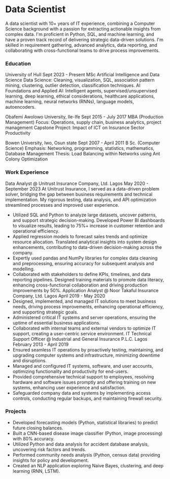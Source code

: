 # Data Scientist
A data scientist with 10+ years of IT experience, combining a Computer Science background with a passion for extracting actionable insights from complex data. I'm proficient in Python, SQL, and machine learning, and have a proven track record of delivering strategic data-driven solutions. I'm skilled in requirement gathering, advanced analytics, data reporting, and collaborating with cross-functional teams to drive process improvements.

### Education
University of Hull	Sept 2023 - Present
MSc Artificial Intelligence and Data Science
Data Science: Cleaning, visualization, SQL, association pattern mining, clustering, outlier detection, classification techniques.
AI Foundations and Applied AI: Intelligent agents, supervised/unsupervised learning, deep learning, ethical considerations, healthcare applications, machine learning, neural networks (RNNs), language models, autoencoders.

Obafemi Awolowo University, Ile-Ife	Sept 2015 - July 2017
MBA (Production Management)
Focus: Operations, supply chain, business analytics, project management
Capstone Project: Impact of ICT on Insurance Sector Productivity

Bowen University, Iwo, Osun state	Sept 2007 - April 2011
B Sc. (Computer Science)
Emphasis: Networking, programming, statistics, mathematics, Database Management
Thesis: Load Balancing within Networks using Ant Colony Optimization

### Work Experience
Data Analyst @ Unitrust Insurance Company, Ltd. Lagos	May 2020 - September 2023
At Unitrust Insurance, I served as a data-driven problem solver, bridging the gap between business requirements and technical implementation. My rigorous testing, data analysis, and API optimization streamlined processes and improved user experience.
- Utilized SQL and Python to analyze large datasets, uncover patterns, and support strategic decision-making. Developed Power BI dashboards to visualize results, leading to 75%+ increase in customer retention and operational efficiency.
- Applied regression models to forecast sales trends and optimize resource allocation. Translated analytical insights into system design enhancements, contributing to data-driven decision-making across the company.
- Expertly used pandas and NumPy libraries for complex data cleaning and preprocessing, ensuring accuracy for subsequent analysis and modelling.
- Collaborated with stakeholders to define KPIs, timelines, and data reporting pipelines. Designed training materials to promote data literacy, enhancing cross-functional collaboration and driving production improvements by 50%.
Application Analyst @ Noor Takaful Insurance Company, Ltd. Lagos	April 2019 - May 2020
- Designed, implemented, and managed IT solutions to meet business needs, driving process improvements, enhancing operational efficiency, and supporting strategic goals.
- Administered critical IT systems and server operations, ensuring the uptime of essential business applications.
- Collaborated with internal teams and external vendors to optimize IT support, creating a user-centric service environment.
IT Technical Support Officer @ Industrial and General Insurance P.L.C. Lagos	February 2013 - April 2019
- Ensured seamless IT operations by proactively testing, maintaining, and upgrading computer systems and infrastructure, minimizing downtime and disruptions.
- Managed and configured IT systems, software, and user accounts, optimizing functionality and productivity for end-users.
- Provided comprehensive technical support to employees, resolving hardware and software issues promptly and offering training on new systems, enhancing user experience and satisfaction.
- Safeguarded company data and systems by implementing access controls, conducting regular backups, and maintaining firewall security.

### Projects
- Developed forecasting models (Python, statistical libraries) to predict future closing balances.
- Built a CNN-based disease image classifier (Python, image processing) with 80% accuracy.
- Utilized Python and data analysis for accident database analysis, uncovering risk factors and trends.
- Performed community needs analysis (Python, census data) providing insights for policy and development.
- Created an NLP application exploring Naive Bayes, clustering, and deep learning (RNN, LSTM).

